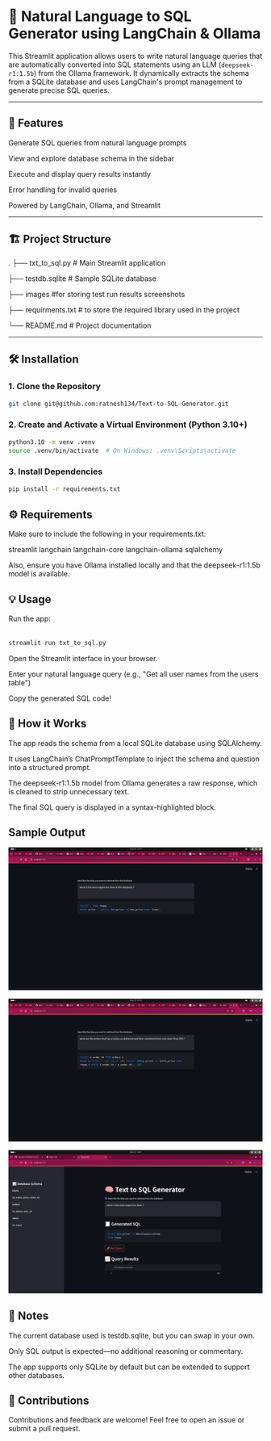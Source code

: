 # 🧠 Natural Language to SQL Generator using LangChain & Ollama

This Streamlit application allows users to write natural language queries that are automatically converted into SQL statements using an LLM (`deepseek-r1:1.5b`) from the Ollama framework. It dynamically extracts the schema from a SQLite database and uses LangChain's prompt management to generate precise SQL queries.

---

## 🚀 Features

Generate SQL queries from natural language prompts

View and explore database schema in the sidebar

Execute and display query results instantly

Error handling for invalid queries

Powered by LangChain, Ollama, and Streamlit



---

## 🏗️ Project Structure

.
├── txt_to_sql.py # Main Streamlit application

├── testdb.sqlite # Sample SQLite database

├── images #for storing test run results screenshots

├── requirments.txt # to store the required library used in the project

└── README.md # Project documentation


---

## 🛠️ Installation

### 1. Clone the Repository

```bash
git clone git@github.com:ratnesh134/Text-to-SQL-Generator.git
```

### 2. Create and Activate a Virtual Environment (Python 3.10+)

```bash
python3.10 -m venv .venv
source .venv/bin/activate  # On Windows: .venv\Scripts\activate
```

### 3. Install Dependencies

```bash
pip install -r requirements.txt
```

## ⚙️ Requirements

Make sure to include the following in your requirements.txt:

streamlit
langchain
langchain-core
langchain-ollama
sqlalchemy


Also, ensure you have Ollama installed locally and that the deepseek-r1:1.5b model is available.

## 💡 Usage
Run the app:

```bash

streamlit run txt_to_sql.py

```
Open the Streamlit interface in your browser.

Enter your natural language query (e.g., "Get all user names from the users table")

Copy the generated SQL code!

## 🧠 How it Works
The app reads the schema from a local SQLite database using SQLAlchemy.

It uses LangChain’s ChatPromptTemplate to inject the schema and question into a structured prompt.

The deepseek-r1:1.5b model from Ollama generates a raw response, which is cleaned to strip unnecessary text.

The final SQL query is displayed in a syntax-highlighted block.

## Sample Output 

![Alt text](https://github.com/ratnesh134/Text-to-SQL-Generator/blob/master/images/Screenshot%20from%202025-05-20%2020-47-23.png)

![Alt text](https://github.com/ratnesh134/Text-to-SQL-Generator/blob/master/images/Screenshot%20from%202025-05-20%2020-53-05.png)

![Alt text](https://github.com/ratnesh134/Text-to-SQL-Generator/blob/master/images/Screenshot%20from%202025-05-22%2014-05-26.png)



## 📌 Notes
The current database used is testdb.sqlite, but you can swap in your own.

Only SQL output is expected—no additional reasoning or commentary.

The app supports only SQLite by default but can be extended to support other databases.

## 🤝 Contributions
Contributions and feedback are welcome! Feel free to open an issue or submit a pull request.

